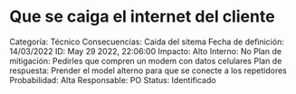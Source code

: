 # Que se caiga el internet del cliente

Categoría: Técnico
Consecuencias: Caida del sitema
Fecha de definición: 14/03/2022
ID: May 29 2022, 22:06:00
Impacto: Alto
Interno: No
Plan de mitigación: Pedirles que compren un modem con datos celulares
Plan de respuesta: Prender el model alterno para que se conecte a los repetidores
Probabilidad: Alta
Responsable: PO
Status: Identificado